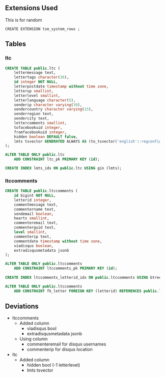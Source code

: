 ## Extensions Used

This is for random

```
CREATE EXTENSION tsm_system_rows ;
```

## Tables

### ltc

```sql
CREATE TABLE public.ltc (
    lettermessage text,
    lettertags character(36),
    id integer NOT NULL,
    letterpostdate timestamp without time zone,
    letterup smallint,
    letterlevel smallint,
    letterlanguage character(5),
    senderip character varying(30),
    sendercountry character varying(15),
    senderregion text,
    sendercity text,
    lettercomments smallint,
    tofacebookuid integer,
    fromfacebookuid integer,
    hidden boolean DEFAULT false,
    lmts tsvector GENERATED ALWAYS AS (to_tsvector('english'::regconfig, lettermessage)) STORED
);

ALTER TABLE ONLY public.ltc
    ADD CONSTRAINT ltc_pk PRIMARY KEY (id);

CREATE INDEX lmts_idx ON public.ltc USING gin (lmts);
```

### ltccomments

```sql
CREATE TABLE public.ltccomments (
    id bigint NOT NULL,
    letterid integer,
    commentmessage text,
    commentername text,
    sendemail boolean,
    hearts smallint,
    commenteremail text,
    commenterguid text,
    level smallint,
    commenterip text,
    commentdate timestamp without time zone,
    viadisqus boolean,
    extradisqusmetadata jsonb
);

ALTER TABLE ONLY public.ltccomments
    ADD CONSTRAINT ltccomments_pk PRIMARY KEY (id);
    
CREATE INDEX ltccomments_letterid_idx ON public.ltccomments USING btree (letterid);

ALTER TABLE ONLY public.ltccomments
    ADD CONSTRAINT fk_letter FOREIGN KEY (letterid) REFERENCES public.ltc(id);
```

## Deviations

- ltccomments
  - Added column 
    - viadisqus bool
    - extradisqusmetadata jsonb
  - Using column
    - commenteremail for disqus usernames
    - commenterip for disqus location
- ltc
  - Added column
    - hidden bool (-1 letterlevel)
    - lmts tsvector